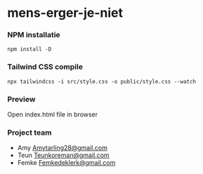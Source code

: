 # mens-erger-je-niet

### NPM installatie
```npm install -D```

### Tailwind CSS compile
```npx tailwindcss -i src/style.css -o public/style.css --watch```

### Preview
Open index.html file in browser

### Project team
- Amy Amytarling28@gmail.com
- Teun Teunkoreman@gmail.com
- Femke Femkedeklerk@gmail.com